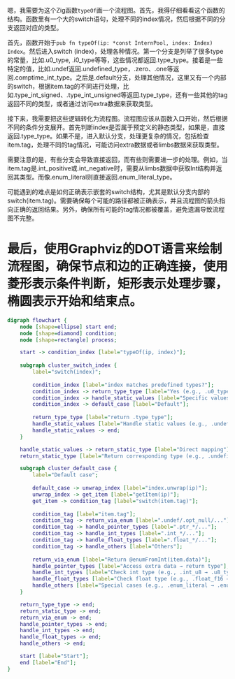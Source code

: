 嗯，我需要为这个Zig函数`typeOf`画一个流程图。首先，我得仔细看看这个函数的结构。函数里有一个大的switch语句，处理不同的index情况，然后根据不同的分支返回对应的类型。

首先，函数开始于`pub fn typeOf(ip: *const InternPool, index: Index) Index`。然后进入switch (index)，处理各种情况。第一个分支是列举了很多type的常量，比如.u0_type, .i0_type等等，这些情况都返回.type_type。接着是一些特定的值，比如.undef返回.undefined_type，.zero、.one等返回.comptime_int_type。之后是.default分支，处理其他情况，这里又有一个内部的switch，根据item.tag的不同进行处理，比如.type_int_signed、.type_int_unsigned等返回.type_type，还有一些其他的tag返回不同的类型，或者通过访问extra数据来获取类型。

接下来，我需要把这些逻辑转化为流程图。流程图应该从函数入口开始，然后根据不同的条件分支展开。首先判断index是否属于预定义的静态类型，如果是，直接返回.type_type。如果不是，进入默认分支，处理更复杂的情况，包括检查item.tag，处理不同的tag情况，可能访问extra数据或者limbs数据来获取类型。

需要注意的是，有些分支会导致直接返回，而有些则需要进一步的处理。例如，当item.tag是.int_positive或.int_negative时，需要从limbs数据中获取Int结构并返回其类型。而像.enum_literal则直接返回.enum_literal_type。

可能遇到的难点是如何正确表示嵌套的switch结构，尤其是默认分支内部的switch(item.tag)。需要确保每个可能的路径都被正确表示，并且流程图的箭头指向正确的返回结果。另外，确保所有可能的tag情况都被覆盖，避免遗漏导致流程图不完整。

最后，使用Graphviz的DOT语言来绘制流程图，确保节点和边的正确连接，使用菱形表示条件判断，矩形表示处理步骤，椭圆表示开始和结束点。
================================================
```dot
digraph flowchart {
    node [shape=ellipse] start end;
    node [shape=diamond] condition;
    node [shape=rectangle] process;

    start -> condition_index [label="typeOf(ip, index)"];
    
    subgraph cluster_switch_index {
        label="switch(index)";
        
        condition_index [label="index matches predefined types?"];
        condition_index -> return_type_type [label="Yes (e.g., .u0_type, .i0_type)"];
        condition_index -> handle_static_values [label="Specific values (e.g., .undef, .zero)"];
        condition_index -> default_case [label="Default"];
        
        return_type_type [label="return .type_type"];
        handle_static_values [label="Handle static values (e.g., .undef → .undefined_type)"];
        handle_static_values -> end;
    }

    handle_static_values -> return_static_type [label="Direct mapping"];
    return_static_type [label="Return corresponding type (e.g., .undefined_type)"];

    subgraph cluster_default_case {
        label="Default case";
        
        default_case -> unwrap_index [label="index.unwrap(ip)"];
        unwrap_index -> get_item [label="getItem(ip)"];
        get_item -> condition_tag [label="switch(item.tag)"];
        
        condition_tag [label="item.tag"];
        condition_tag -> return_via_enum [label=".undef/.opt_null/..."];
        condition_tag -> handle_pointer_types [label=".ptr_*/..."];
        condition_tag -> handle_int_types [label=".int_*/..."];
        condition_tag -> handle_float_types [label=".float_*/..."];
        condition_tag -> handle_others [label="Others"];
        
        return_via_enum [label="Return @enumFromInt(item.data)"];
        handle_pointer_types [label="Access extra data → return type"];
        handle_int_types [label="Check int type (e.g., .int_u8 → .u8_type)"];
        handle_float_types [label="Check float type (e.g., .float_f16 → .f16_type)"];
        handle_others [label="Special cases (e.g., .enum_literal → .enum_literal_type)"];
    }

    return_type_type -> end;
    return_static_type -> end;
    return_via_enum -> end;
    handle_pointer_types -> end;
    handle_int_types -> end;
    handle_float_types -> end;
    handle_others -> end;

    start [label="Start"];
    end [label="End"];
}
```